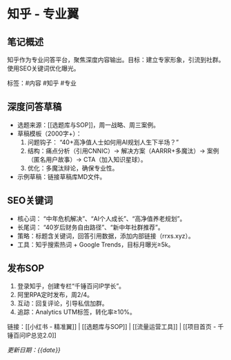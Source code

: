 # 知乎 - 专业翼

## 笔记概述
知乎作为专业问答平台，聚焦深度内容输出。目标：建立专家形象，引流到社群。使用SEO关键词优化曝光。

标签：#内容 #知乎 #专业

## 深度问答草稿
- 选题来源：[[选题库与SOP]]，周一战略、周三案例。
- 草稿模板（2000字+）：
  1. 问题钩子： “40+高净值人士如何用AI规划人生下半场？”
  2. 结构：痛点分析（引用CNNIC）→ 解决方案（AARRR+多魔汰）→ 案例（匿名用户故事）→ CTA（加入知识星球）。
  3. 优化：多魔汰辩论，确保专业性。
- 示例草稿：链接草稿库MD文件。

## SEO关键词
- 核心词： “中年危机解决”、“AI个人成长”、“高净值养老规划”。
- 长尾词： “40岁后财务自由路径”、“新中年社群推荐”。
- 策略：标题含关键词，回答引用数据，添加内部链接（rrxs.xyz）。
- 工具：知乎搜索热词 + Google Trends，目标月曝光≥5k。

## 发布SOP
1. 登录知乎，创建专栏“千锤百问IP学长”。
2. 阿里RPA定时发布，周2/4。
3. 互动：回复评论，引导私信加群。
4. 追踪：Analytics UTM标签，转化率≥10%。

链接：[[小红书 - 精准翼]] | [[选题库与SOP]] | [[流量运营工具]] | [[项目首页 - 千锤百问IP总览2.0]]

*更新日期：{{date}}*